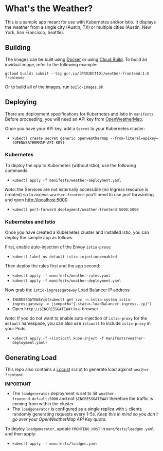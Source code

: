 # What's the Weather?

This is a sample app meant for use with Kubernetes and/or Istio. It displays the weather from a single city (Austin, TX) or multiple cities (Austin, New York, San Francisco, Seattle).

## Building

The images can be built using [Docker](http://docker.com) or using [Cloud Build](http://cloud.google.com/cloud-build). To build an invidual image, refer to the following example:

`gcloud builds submit --tag gcr.io/[PROJECTID]/weather-frontend:1.0 frontend/`

Or to build all of the images, run `build-images.sh`.

## Deploying

There are deployment specifications for Kubernetes and Istio in `manifests`. Before proceeding, you will need an API key from [OpenWeatherMap](http://openweathermap.org/api).

Once you have your API key, add a `Secret` to your Kubernetes cluster:
- `kubectl create secret generic openweathermap --from-literal=apikey=[OPENWEATHERMAP-API-KEY]`

### Kubernetes

To deploy the app to Kubernetes (without Istio), use the following commands:
- `kubectl apply -f manifests/weather-deployment.yaml`

*Note*: the Services are not externally accessible (no Ingress resource is created) so to access `weather-frontend` you'll need to use port forwarding and open [http://localhost:5000](http://localhost:5000):
- `kubectl port-forward deployment/weather-frontend 5000:5000`

### Kubernetes and Istio

Once you have created a Kubernetes cluster and installed Istio, you can deploy the sample app as follows.

First, enable auto-injection of the Envoy `istio-proxy`:
- `kubectl label ns default istio-injection=enabled`

Then deploy the rules first and the app second:
- `kubectl apply -f manifests/weather-rules.yaml`
- `kubectl apply -f manifests/weather-deployment.yaml`

Now grab the `istio-ingressgateway` Load Balancer IP address:
- `INGRESSGATEWAY=$(kubectl get svc -n istio-system istio-ingressgateway -o jsonpath="{.status.loadBalancer.ingress..ip}")`
- Open `http://$INGRESSGATEWAY` in a browser

*Note:* If you do not want to enable auto-injection of `istio-proxy` for the `default` namespace, you can also use `istioctl` to include `istio-proxy` in your Pods:
- `kubectl apply -f <(istioctl kube-inject -f manifests/weather-deployment.yaml)`

## Generating Load

This repo also contains a [Locust](http://locust.io) script to generate load against `weather-frontend`. 

**IMPORTANT**
- The `loadgenerator` deployment is set to hit `weather-frontend.default:5000` and not `$INGRESSGATEWAY` therefore the traffic is coming from within the cluster
- The `loadgenerator` is configured as a single replica with `5` clients randomly generating requests every 1-5s. *Keep this in mind so you don't go over your OpenWeatherMap API Key quota*.

To deploy `loadgenerator`, update `FRONTEND_HOST` in `manifests/loadgen.yaml` and then apply:
- `kubectl apply -f manifests/loadgen.yaml`
